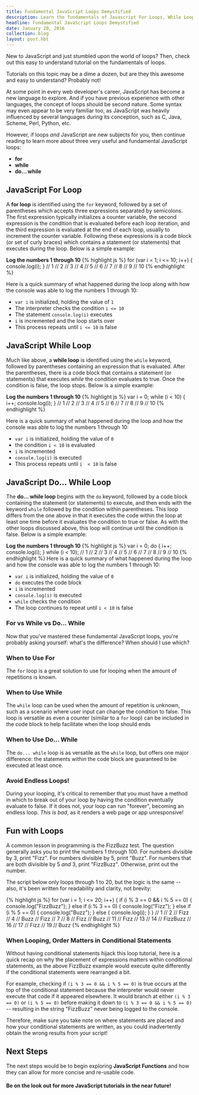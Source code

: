 ```yaml
---
title: Fundamental JavaScript Loops Demystified
description: Learn the fundamentals of Javascript For Loops, While Loops, and Do.. While Loops. Find out when to use each loop depending upon your scenario.
headline: Fundamental JavaScript Loops Demystified
date: January 20, 2016
collection: blog
layout: post.hbt
---
```


New to JavaScript and just stumbled upon the world of loops? Then, check out this easy to understand tutorial on the fundamentals of loops.

Tutorials on this topic may be a dime a dozen, but are they this awesome and easy to understand? Probably not!

At some point in every web developer's career, JavaScript has become a new language to explore. And if you have previous experience with other languages, the concept of loops should be second nature. Some syntax may even appear to be very familiar too, as JavaScript was heavily influenced by several languages during its conception, such as C, Java, Scheme, Perl, Python, etc.

However, if loops *and* JavaScript are new subjects for you, then continue reading to learn more about three very useful and fundamental JavaScript loops:

- **for**
- **while**
- **do... while**

## JavaScript **For Loop**
A **for loop** is identified using the `for` keyword, followed by a set of parentheses which accepts three expressions separated by semicolons. The first expression typically initializes a counter variable, the second expression is the condition that is evaluated before each loop iteration, and the third expression is evaluated at the end of each loop, usually to increment the counter variable. Following these expressions is a code block (or set of curly braces) which contains a statement (or statements) that executes during the loop. Below is a simple example:

**Log the numbers 1 through 10**
{% highlight js %}
for (var i = 1; i <= 10; i++) {
  console.log(i);
}
// 1
// 2
// 3
// 4
// 5
// 6
// 7
// 8
// 9
// 10
{% endhighlight %}

Here is a quick summary of what happened during the loop along with how the console was able to log the numbers 1 through 10:

- `var i` is initialized, holding the value of `1`
- The interpreter checks the condition `i <= 10`
- The statement `console.log(i)` executes
- `i` is incremented and the loop starts over
- This process repeats until `i <= 10` is false

## JavaScript **While Loop**
Much like above, a **while loop** is identified using the `while` keyword, followed by parentheses containing an expression that is evaluated. After the parentheses, there is a code block that contains a statement (or statements) that executes *while* the condition evaluates to true. Once the condition is false, the loop stops. Below is a simple example:

**Log the numbers 1 through 10**
{% highlight js %}
var i = 0;
while (i < 10) {
  i++;
  console.log(i);
}
// 1
// 2
// 3
// 4
// 5
// 6
// 7
// 8
// 9
// 10
{% endhighlight %}

Here is a quick summary of what happened during the loop and how the console was able to log the numbers 1 through 10:

- `var i` is initialized, holding the value of `0`
- the condition `i < 10` is evaluated
- `i` is incremented
- `console.log(i)` is executed
- This process repeats until `i  < 10` is false

## JavaScript **Do... While Loop**
The **do... while loop** begins with the `do` keyword, followed by a code block containing the statement (or statements) to execute, and then ends with the keyword `while` followed by the condition within parentheses. This loop differs from the one above in that it executes the code within the loop at least one time before it evaluates the condition to true or false. As with the other loops discussed above, this loop will continue until the condition is false. Below is a simple example:

**Log the numbers 1 through 10**
{% highlight js %}
var i = 0;
do {
  i++;
  console.log(i);
} while (i < 10);
// 1
// 2
// 3
// 4
// 5
// 6
// 7
// 8
// 9
// 10
{% endhighlight %}
Here is a quick summary of what happened during the loop and how the console was able to log the numbers 1 through 10:

- `var i` is initialized, holding the value of `0`
- `do`  executes the code block
- `i` is incremented
- `console.log(i)` is executed
- `while` checks the condition
- The loop continues to repeat until `i < 10` is false

### **For** vs **While** vs **Do... While**
Now that you've mastered these fundamental JavaScript loops, you're probably asking yourself: what's the difference? When should I use which?

### When to Use **For**
The `for` loop is a great solution to use for looping when the amount of repetitions is known.

### When to Use **While**
The `while` loop can be used when the amount of repetition is unknown, such as a scenario where user input can change the condition to false. This loop is versatile as even a counter (similar to a `for` loop) can be included in the code block to help facilitate when the loop should ends

### When to Use **Do... While**
The `do... while` loop is as versatile as the `while` loop, but offers one major difference: the statements within the code block are guaranteed to be executed at least once.

### Avoid Endless Loops!
During your looping, it's critical to remember that you must have a method in which to break out of your loop by having the condition eventually evaluate to false. If it does not, your loop can run "forever", becoming an endless loop. *This is bad*, as it renders a web page or app unresponsive!

## Fun with Loops
A common lesson in programming is the FizzBuzz test. The question generally asks you to print the numbers 1 through 100. For numbers divisible by 3, print "Fizz". For numbers divisible by 5, print "Buzz". For numbers that are both divisible by 5 *and* 3, print "FizzBuzz". Otherwise, print out the number.

The script below only loops through 1 to 20, but the logic is the same -- also, it's been written for readability and clarity, not brevity:

{% highlight js %}
for (var i = 1; i <= 20; i++) {
  if (i % 3 == 0 && i % 5 == 0) {
    console.log("FizzBuzz");
  } else if (i % 3 == 0) {
    console.log("Fizz");
  } else if (i % 5 == 0) {
    console.log("Buzz");
  } else {
    console.log(i);
  }
}
// 1
// 2
// Fizz
// 4
// Buzz
// Fizz
// 7
// 8
// Fizz
// Buzz
// 11
// Fizz
// 13
// 14
// FizzBuzz
// 16
// 17
// Fizz
// 19
// Buzz
{% endhighlight %}

### When Looping, Order Matters in Conditional Statements

Without having conditional statements hijack this loop tutorial, here is a quick recap on why the placement of expressions matters within conditional statements, as the above FizzBuzz example would execute quite differently if the conditional statements were rearranged a bit.

For example, checking if `(i % 3 == 0 && i % 5 == 0)` is true occurs at the top of the conditional statement because the interpreter would never execute that code if it appeared elsewhere. It would branch at either `(i % 3 == 0)` or `(i % 5 == 0)` before making it down to `(i % 3 == 0 && i % 5 == 0)` -- resulting in the string "FizzBuzz" never being logged to the console.

Therefore, make sure you take note on where statements are placed and how your conditional statements are written, as you could inadvertently obtain the wrong results from your script!

## Next Steps
The next steps would be to begin exploring **JavaScript Functions** and how they can allow for more concise and re-usable code.

#### Be on the look out for more JavaScript tutorials in the near future!
